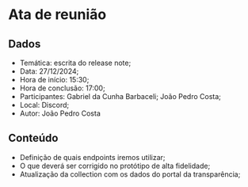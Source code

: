 # Ata de reunião

## Dados

- Temática: escrita do release note;
- Data: 27/12/2024;
- Hora de início: 15:30;
- Hora de conclusão: 17:00;
- Participantes: Gabriel da Cunha Barbaceli; João Pedro Costa;
- Local: Discord;
- Autor: João Pedro Costa

## Conteúdo

- Definição de quais endpoints iremos utilizar;
- O que deverá ser corrigido no protótipo de alta fidelidade;
- Atualização da collection com os dados do portal da transparência;
